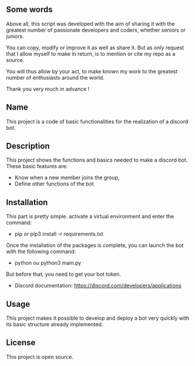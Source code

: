 ﻿## Some words
Above all, this script was developed with the aim of sharing it with the greatest number of passionate developers and coders, whether seniors or juniors.

You can copy, modify or improve it as well as share it. But as only request that I allow myself to make in return, is to mention or cite my repo as a source.

You will thus allow by your act, to make known my work to the greatest number of enthusiasts around the world.

Thank you very much in advance !

## Name
This project is a code of basic functionalities for the realization of a discord bot.

## Description
This project shows the functions and basics needed to make a discord bot. These basic features are:
- Know when a new member joins the group,
- Define other functions of the bot

## Installation
This part is pretty simple. activate a virtual environment and enter the command:
- pip or pip3 install -r requirements.txt

Once the installation of the packages is complete, you can launch the bot with the following command:
- python ou python3 main.py

But before that, you need to get your bot token.
- Discord documentation: https://discord.com/developers/applications

## Usage
This project makes it possible to develop and deploy a bot very quickly with its basic structure already implemented.

## License
This project is open source.

